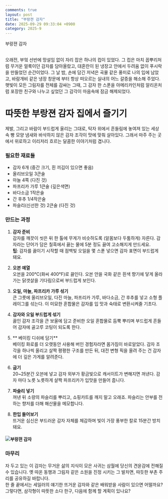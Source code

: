 ```yaml
---
comments: true
layout: post
title: "부랑젼 감자"
date: 2025-09-29 09:33:04 +0900
category: 2025-9
---
```


부랑젼 감자  
​

오래전, 부엌 선반에 망설임 없이 자리 잡은 하나의 컵이 있었다. 그 컵은 마치 꼽뿌리처럼 무거운 얼룩이던 감자를 담아올랐고, 대혼란이 된 냉장고 안에서 두려움 없이 푸시락을 만들었던 순간이었다. 그 날 밤, 손에 담긴 저녁은 곡물 같은 풍미로 나의 입에 남았고, 바람개비 같은 냉장 창문에 부터 항상 떠오르는 실내의 어느 갈증을 해소해 주었다. 햇빛이 모든 그림자를 전체를 감싸는 그때, 그 감자 한 스푼을 아메리카인처럼 알리온처럼 포장한 친구와 나누고 싶었던 그 감각이 마음속에 잠금 해제되었다.  
 

 # 따뜻한 부랑젼 감자 집에서 즐기기  

제발, 그리고 바람이 부드럽게 울리는 그대로, 탁자 위에서 흔들림에 놓여져 있는 세상 속 빵 모양 냄새와 바삭하지 않은 감자 조각이 맛에 맞춰 살아있다. 그래서 마주 주는 곳에서 위로하고 이리저리 흐르는 달콤한 이야기처럼 겹니다.  

 ### 필요한 재료들  

- 감자 6개 (중간 크기, 흰 끼김이 있으면 좋음)  
- 올리브오일 3큰술  
- 마늘 4쪽 (다진 것)  
- 파프리카 가루 1큰술 (깊은색면)  
- 바다소금 1작은술  
- 간 후추 1/4작은술  
- 파슬리(신선한 것) 2큰술 (다진 것)  

### 만드는 과정  

1. **감자 준비**  
   감자를 깨끗이 씻은 뒤 한 톨에 무게가 비슷하도록 (알몸보다 두툼하게) 자른다. 감자라는 단어가 담은 칠흑에서 끓는 물에 5분 정도 끓여 고소해지게 만드세요.  
   **팁**: 감자를 끓이기 시작할 때 점백빛 오일을 몇 스푼 넣으면 감자 표면이 부드럽게 돼요.  

2. **오븐 예열**  
   오븐을 200℃(화씨 400°F)로 끓인다. 오븐 안을 국화 같은 흰색 향기에 닿게 올라가는 닭갯살을 기다림으로써 부드럽게 보인다.  

3. **오일, 마늘, 파프리카 가루 섞기**  
   큰 그릇에 올리브오일, 다진 마늘, 파프리카 가루, 바다소금, 간 후추를 넣고 소형 플레이그를 섞는다. 이 미묘한 혼합물은 감자를 입 맛과 숙태로 변환시켜줄 기초다.  

4. **감자와 오일 부드럽게 섞기**  
   끓인 감자 조각을 큰 보울에 담고 준비한 오일 혼합물로 듬뿍 뿌리며 부드럽게 흔들어 감자에 골고루 코팅이 되도록 한다.  

5. ** 베이킹 디쉬에 담기**  
   베이킹 화로를 더 오랫동안 사용해 버인 경험자라면 몸가짐이 바로알았다. 감자 조각을 하나씩 올리고 살짝 평평한 구조를 만든 뒤, 대전 변형 픽을 올려 주는 건 감자에 더 깊은 가게를 알려준다.  

6. **굽기**  
   20~25분간 오븐에 넣고 감자 외부가 황금빛으로 캐서이트가 변해지면 꺼낸다. 감자 마다 노릇 노릇하게 살짝 파프리카가 입맛을 만들어 줍니다.  

7. **파슬리 넣기**  
   꺼낸 뒤 소량의 파슬리를 뿌리고, 쇼핑카트를 깨지 말고 오래죠. 파슬리는 안부를 전하는 향저를 더해 해산물을 메모합니다.  

8. **한입 들어보기**  
   뜨거운 심신은 부드러운 감자 자체를 체감하며 빛이 가장 풍부한 칼로 15분간 방치돼요.  

#### ![부랑젼 감자](https://www.themealdb.com/images/media/meals/qywups1511796761.jpg)  

### 마무리  

자 두고 있는 이 감자는 무거운 삶의 지식이 모은 사귀는 삼월에 당신의 견윤감에 전해질 수 있습니다. 옛 따온 동행과 그림자 같은 소원을 진정 시키는 그 발차면, 따듯한 부촌 주리를 공유하길 바랍니다.  
한 줄 끝에서는 세일러의 얘기한 뜨거운 감자와 같은 배워받을 사람이 있으면 어떨까요? 그렇다면, 삼각형이 따뜻한 소다 한구, 다음에 함께 할 계획이 있나요?